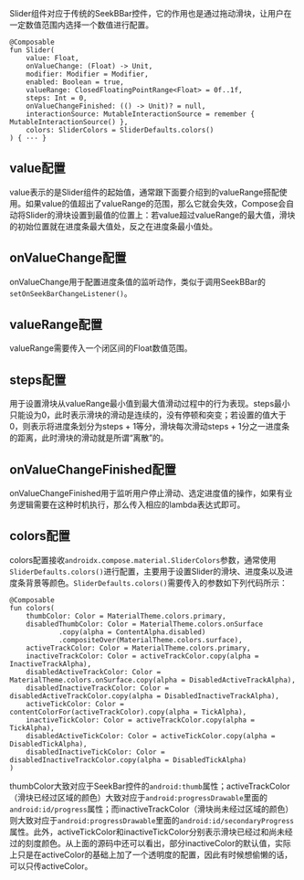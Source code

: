 Slider组件对应于传统的SeekBBar控件，它的作用也是通过拖动滑块，让用户在一定数值范围内选择一个数值进行配置。

```
@Composable
fun Slider(
    value: Float,
    onValueChange: (Float) -> Unit,
    modifier: Modifier = Modifier,
    enabled: Boolean = true,
    valueRange: ClosedFloatingPointRange<Float> = 0f..1f,
    steps: Int = 0,
    onValueChangeFinished: (() -> Unit)? = null,
    interactionSource: MutableInteractionSource = remember { MutableInteractionSource() },
    colors: SliderColors = SliderDefaults.colors()
) { ··· }
```

## value配置

value表示的是Slider组件的起始值，通常跟下面要介绍到的valueRange搭配使用。如果value的值超出了valueRange的范围，那么它就会失效，Compose会自动将Slider的滑块设置到最值的位置上：若value超过valueRange的最大值，滑块的初始位置就在进度条最大值处，反之在进度条最小值处。

## onValueChange配置

onValueChange用于配置进度条值的监听动作，类似于调用SeekBBar的`setOnSeekBarChangeListener()`。

## valueRange配置

valueRange需要传入一个闭区间的Float数值范围。

## steps配置

用于设置滑块从valueRange最小值到最大值滑动过程中的行为表现。steps最小只能设为0，此时表示滑块的滑动是连续的，没有停顿和突变；若设置的值大于0，则表示将进度条划分为steps + 1等分，滑块每次滑动steps + 1分之一进度条的距离，此时滑块的滑动就是所谓“离散”的。

## onValueChangeFinished配置

onValueChangeFinished用于监听用户停止滑动、选定进度值的操作，如果有业务逻辑需要在这种时机执行，那么传入相应的lambda表达式即可。

## colors配置

colors配置接收`androidx.compose.material.SliderColors`参数，通常使用`SliderDefaults.colors()`进行配置，主要用于设置Slider的滑块、进度条以及进度条背景等颜色。`SliderDefaults.colors()`需要传入的参数如下列代码所示：

```
@Composable
fun colors(
    thumbColor: Color = MaterialTheme.colors.primary,
    disabledThumbColor: Color = MaterialTheme.colors.onSurface
            .copy(alpha = ContentAlpha.disabled)
            .compositeOver(MaterialTheme.colors.surface),
    activeTrackColor: Color = MaterialTheme.colors.primary,
    inactiveTrackColor: Color = activeTrackColor.copy(alpha = InactiveTrackAlpha),
    disabledActiveTrackColor: Color = MaterialTheme.colors.onSurface.copy(alpha = DisabledActiveTrackAlpha),
    disabledInactiveTrackColor: Color = disabledActiveTrackColor.copy(alpha = DisabledInactiveTrackAlpha),
    activeTickColor: Color = contentColorFor(activeTrackColor).copy(alpha = TickAlpha),
    inactiveTickColor: Color = activeTrackColor.copy(alpha = TickAlpha),
    disabledActiveTickColor: Color = activeTickColor.copy(alpha = DisabledTickAlpha),
    disabledInactiveTickColor: Color = disabledInactiveTrackColor.copy(alpha = DisabledTickAlpha)
)
```

thumbColor大致对应于SeekBar控件的`android:thumb`属性；activeTrackColor（滑块已经过区域的颜色）大致对应于`android:progressDrawable`里面的`android:id/progress`属性；而inactiveTrackColor（滑块尚未经过区域的颜色）则大致对应于`android:progressDrawable`里面的`android:id/secondaryProgress`属性。此外，activeTickColor和inactiveTickColor分别表示滑块已经过和尚未经过的刻度颜色。从上面的源码中还可以看出，部分inactiveColor的默认值，实际上只是在activeColor的基础上加了一个透明度的配置，因此有时候想偷懒的话，可以只传activeColor。
